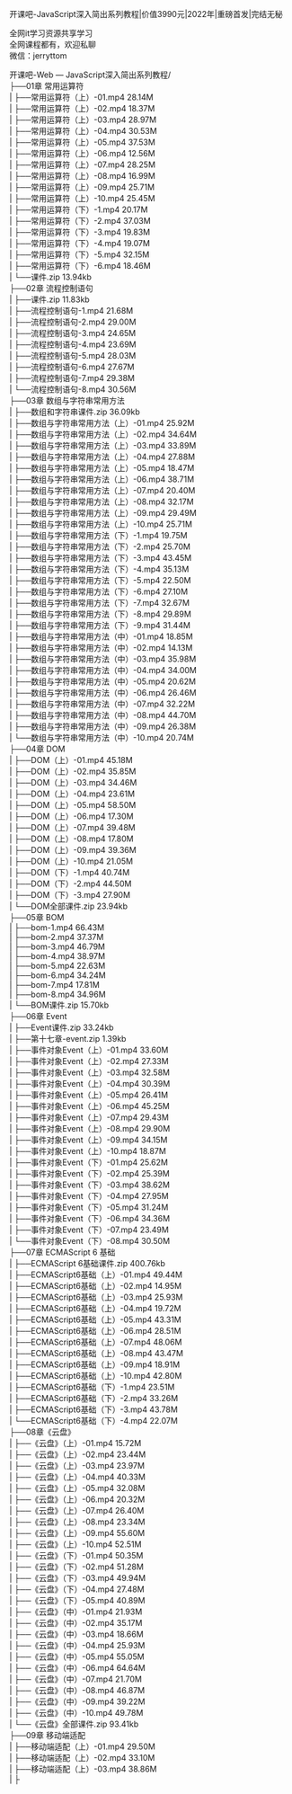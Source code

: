 开课吧-JavaScript深入简出系列教程|价值3990元|2022年|重磅首发|完结无秘

全网it学习资源共享学习<br>全网课程都有，欢迎私聊<br>微信：jerryttom<br>

开课吧-Web — JavaScript深入简出系列教程/<br> ├──01章 常用运算符<br> | ├──常用运算符（上）-01.mp4 28.14M<br> | ├──常用运算符（上）-02.mp4 18.37M<br> | ├──常用运算符（上）-03.mp4 28.97M<br> | ├──常用运算符（上）-04.mp4 30.53M<br> | ├──常用运算符（上）-05.mp4 37.53M<br> | ├──常用运算符（上）-06.mp4 12.56M<br> | ├──常用运算符（上）-07.mp4 28.25M<br> | ├──常用运算符（上）-08.mp4 16.99M<br> | ├──常用运算符（上）-09.mp4 25.71M<br> | ├──常用运算符（上）-10.mp4 25.45M<br> | ├──常用运算符（下）-1.mp4 20.17M<br> | ├──常用运算符（下）-2.mp4 37.03M<br> | ├──常用运算符（下）-3.mp4 19.83M<br> | ├──常用运算符（下）-4.mp4 19.07M<br> | ├──常用运算符（下）-5.mp4 32.15M<br> | ├──常用运算符（下）-6.mp4 18.46M<br> | └──课件.zip 13.94kb<br> ├──02章 流程控制语句<br> | ├──课件.zip 11.83kb<br> | ├──流程控制语句-1.mp4 21.68M<br> | ├──流程控制语句-2.mp4 29.00M<br> | ├──流程控制语句-3.mp4 24.65M<br> | ├──流程控制语句-4.mp4 23.69M<br> | ├──流程控制语句-5.mp4 28.03M<br> | ├──流程控制语句-6.mp4 27.67M<br> | ├──流程控制语句-7.mp4 29.38M<br> | └──流程控制语句-8.mp4 30.56M<br> ├──03章 数组与字符串常用方法<br> | ├──数组和字符串课件.zip 36.09kb<br> | ├──数组与字符串常用方法（上）-01.mp4 25.92M<br> | ├──数组与字符串常用方法（上）-02.mp4 34.64M<br> | ├──数组与字符串常用方法（上）-03.mp4 33.89M<br> | ├──数组与字符串常用方法（上）-04.mp4 27.88M<br> | ├──数组与字符串常用方法（上）-05.mp4 18.47M<br> | ├──数组与字符串常用方法（上）-06.mp4 38.71M<br> | ├──数组与字符串常用方法（上）-07.mp4 20.40M<br> | ├──数组与字符串常用方法（上）-08.mp4 32.17M<br> | ├──数组与字符串常用方法（上）-09.mp4 29.49M<br> | ├──数组与字符串常用方法（上）-10.mp4 25.71M<br> | ├──数组与字符串常用方法（下）-1.mp4 19.75M<br> | ├──数组与字符串常用方法（下）-2.mp4 25.70M<br> | ├──数组与字符串常用方法（下）-3.mp4 43.45M<br> | ├──数组与字符串常用方法（下）-4.mp4 35.13M<br> | ├──数组与字符串常用方法（下）-5.mp4 22.50M<br> | ├──数组与字符串常用方法（下）-6.mp4 27.10M<br> | ├──数组与字符串常用方法（下）-7.mp4 32.67M<br> | ├──数组与字符串常用方法（下）-8.mp4 29.89M<br> | ├──数组与字符串常用方法（下）-9.mp4 31.44M<br> | ├──数组与字符串常用方法（中）-01.mp4 18.85M<br> | ├──数组与字符串常用方法（中）-02.mp4 14.13M<br> | ├──数组与字符串常用方法（中）-03.mp4 35.98M<br> | ├──数组与字符串常用方法（中）-04.mp4 34.00M<br> | ├──数组与字符串常用方法（中）-05.mp4 20.62M<br> | ├──数组与字符串常用方法（中）-06.mp4 26.46M<br> | ├──数组与字符串常用方法（中）-07.mp4 32.22M<br> | ├──数组与字符串常用方法（中）-08.mp4 44.70M<br> | ├──数组与字符串常用方法（中）-09.mp4 26.38M<br> | └──数组与字符串常用方法（中）-10.mp4 20.74M<br> ├──04章 DOM<br> | ├──DOM（上）-01.mp4 45.18M<br> | ├──DOM（上）-02.mp4 35.85M<br> | ├──DOM（上）-03.mp4 34.46M<br> | ├──DOM（上）-04.mp4 23.61M<br> | ├──DOM（上）-05.mp4 58.50M<br> | ├──DOM（上）-06.mp4 17.30M<br> | ├──DOM（上）-07.mp4 39.48M<br> | ├──DOM（上）-08.mp4 17.80M<br> | ├──DOM（上）-09.mp4 39.36M<br> | ├──DOM（上）-10.mp4 21.05M<br> | ├──DOM（下）-1.mp4 40.74M<br> | ├──DOM（下）-2.mp4 44.50M<br> | ├──DOM（下）-3.mp4 27.90M<br> | └──DOM全部课件.zip 23.94kb<br> ├──05章 BOM<br> | ├──bom-1.mp4 66.43M<br> | ├──bom-2.mp4 37.37M<br> | ├──bom-3.mp4 46.79M<br> | ├──bom-4.mp4 38.97M<br> | ├──bom-5.mp4 22.63M<br> | ├──bom-6.mp4 34.24M<br> | ├──bom-7.mp4 17.81M<br> | ├──bom-8.mp4 34.96M<br> | └──BOM课件.zip 15.70kb<br> ├──06章 Event<br> | ├──Event课件.zip 33.24kb<br> | ├──第十七章-event.zip 1.39kb<br> | ├──事件对象Event（上）-01.mp4 33.60M<br> | ├──事件对象Event（上）-02.mp4 27.33M<br> | ├──事件对象Event（上）-03.mp4 32.58M<br> | ├──事件对象Event（上）-04.mp4 30.39M<br> | ├──事件对象Event（上）-05.mp4 26.41M<br> | ├──事件对象Event（上）-06.mp4 45.25M<br> | ├──事件对象Event（上）-07.mp4 29.43M<br> | ├──事件对象Event（上）-08.mp4 29.90M<br> | ├──事件对象Event（上）-09.mp4 34.15M<br> | ├──事件对象Event（上）-10.mp4 18.87M<br> | ├──事件对象Event（下）-01.mp4 25.62M<br> | ├──事件对象Event（下）-02.mp4 25.39M<br> | ├──事件对象Event（下）-03.mp4 38.62M<br> | ├──事件对象Event（下）-04.mp4 27.95M<br> | ├──事件对象Event（下）-05.mp4 31.24M<br> | ├──事件对象Event（下）-06.mp4 34.36M<br> | ├──事件对象Event（下）-07.mp4 23.49M<br> | └──事件对象Event（下）-08.mp4 30.50M<br> ├──07章 ECMAScript 6 基础<br> | ├──ECMAScript 6基础课件.zip 400.76kb<br> | ├──ECMAScript6基础（上）-01.mp4 49.44M<br> | ├──ECMAScript6基础（上）-02.mp4 14.95M<br> | ├──ECMAScript6基础（上）-03.mp4 25.93M<br> | ├──ECMAScript6基础（上）-04.mp4 19.72M<br> | ├──ECMAScript6基础（上）-05.mp4 43.31M<br> | ├──ECMAScript6基础（上）-06.mp4 28.51M<br> | ├──ECMAScript6基础（上）-07.mp4 48.06M<br> | ├──ECMAScript6基础（上）-08.mp4 43.47M<br> | ├──ECMAScript6基础（上）-09.mp4 18.91M<br> | ├──ECMAScript6基础（上）-10.mp4 42.80M<br> | ├──ECMAScript6基础（下）-1.mp4 23.51M<br> | ├──ECMAScript6基础（下）-2.mp4 33.26M<br> | ├──ECMAScript6基础（下）-3.mp4 43.78M<br> | └──ECMAScript6基础（下）-4.mp4 22.07M<br> ├──08章《云盘》<br> | ├──《云盘》（上）-01.mp4 15.72M<br> | ├──《云盘》（上）-02.mp4 23.44M<br> | ├──《云盘》（上）-03.mp4 23.97M<br> | ├──《云盘》（上）-04.mp4 40.33M<br> | ├──《云盘》（上）-05.mp4 32.08M<br> | ├──《云盘》（上）-06.mp4 20.32M<br> | ├──《云盘》（上）-07.mp4 26.40M<br> | ├──《云盘》（上）-08.mp4 23.34M<br> | ├──《云盘》（上）-09.mp4 55.60M<br> | ├──《云盘》（上）-10.mp4 52.51M<br> | ├──《云盘》（下）-01.mp4 50.35M<br> | ├──《云盘》（下）-02.mp4 51.28M<br> | ├──《云盘》（下）-03.mp4 49.94M<br> | ├──《云盘》（下）-04.mp4 27.48M<br> | ├──《云盘》（下）-05.mp4 40.89M<br> | ├──《云盘》（中）-01.mp4 21.93M<br> | ├──《云盘》（中）-02.mp4 35.17M<br> | ├──《云盘》（中）-03.mp4 18.66M<br> | ├──《云盘》（中）-04.mp4 25.93M<br> | ├──《云盘》（中）-05.mp4 55.05M<br> | ├──《云盘》（中）-06.mp4 64.64M<br> | ├──《云盘》（中）-07.mp4 21.70M<br> | ├──《云盘》（中）-08.mp4 46.87M<br> | ├──《云盘》（中）-09.mp4 39.22M<br> | ├──《云盘》（中）-10.mp4 49.78M<br> | └──《云盘》全部课件.zip 93.41kb<br> ├──09章 移动端适配<br> | ├──移动端适配（上）-01.mp4 29.50M<br> | ├──移动端适配（上）-02.mp4 33.10M<br> | ├──移动端适配（上）-03.mp4 38.86M<br> | ├